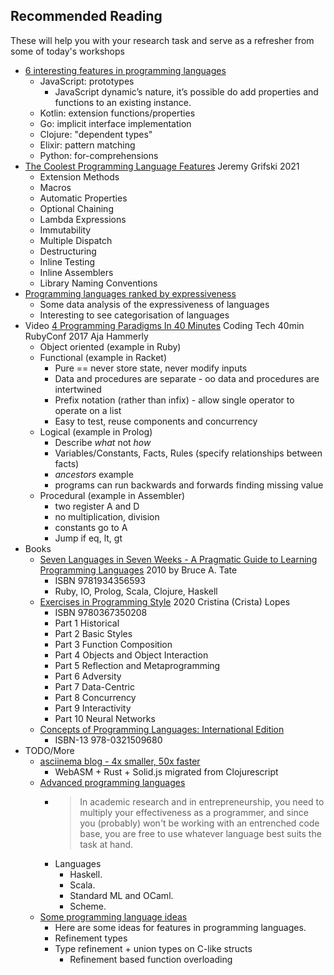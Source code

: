 Recommended Reading
-------------------

These will help you with your research task and serve as a refresher from some of today's workshops

* [6 interesting features in programming languages](https://blog.frankel.ch/six-interesting-features-programming-languages/)
    * JavaScript: prototypes
        * JavaScript dynamic’s nature, it’s possible do add properties and functions to an existing instance.
    * Kotlin: extension functions/properties
    * Go: implicit interface implementation
    * Clojure: "dependent types"
    * Elixir: pattern matching
    * Python: for-comprehensions
* [The Coolest Programming Language Features](https://therenegadecoder.com/code/the-coolest-programming-language-features/) Jeremy Grifski 2021
    * Extension Methods
    * Macros
    * Automatic Properties
    * Optional Chaining
    * Lambda Expressions
    * Immutability
    * Multiple Dispatch
    * Destructuring
    * Inline Testing
    * Inline Assemblers
    * Library Naming Conventions
* [Programming languages ranked by expressiveness](https://redmonk.com/dberkholz/2013/03/25/programming-languages-ranked-by-expressiveness/)
    * Some data analysis of the expressiveness of languages
    * Interesting to see categorisation of languages
* Video [4 Programming Paradigms In 40 Minutes](https://www.youtube.com/watch?v=cgVVZMfLjEI) Coding Tech 40min RubyConf 2017 Aja Hammerly
    * Object oriented (example in Ruby)
    * Functional (example in Racket)
        * Pure == never store state, never modify inputs
        * Data and procedures are separate - oo data and procedures are intertwined
        * Prefix notation (rather than infix) - allow single operator to operate on a list
        * Easy to test, reuse components and concurrency
    * Logical (example in Prolog)
        * Describe _what_ not _how_
        * Variables/Constants, Facts, Rules (specify relationships between facts)
        * _ancestors_ example
        * programs can run backwards and forwards finding missing value
    * Procedural (example in Assembler)
        * two register A and D
        * no multiplication, division
        * constants go to A
        * Jump if eq, lt, gt
* Books
    * [Seven Languages in Seven Weeks - A Pragmatic Guide to Learning Programming Languages](https://pragprog.com/titles/btlang/seven-languages-in-seven-weeks/) 2010 by Bruce A. Tate
        * ISBN 9781934356593
        * Ruby, IO, Prolog, Scala, Clojure, Haskell
    * [Exercises in Programming Style](https://www.routledge.com/Exercises-in-Programming-Style/Lopes/p/book/9780367350208) 2020 Cristina (Crista) Lopes
        * ISBN 9780367350208
        * Part 1 Historical
        * Part 2 Basic Styles
        * Part 3 Function Composition
        * Part 4 Objects and Object Interaction
        * Part 5 Reflection and Metaprogramming
        * Part 6 Adversity
        * Part 7 Data-Centric
        * Part 8 Concurrency
        * Part 9 Interactivity
        * Part 10 Neural Networks
    * [Concepts of Programming Languages: International Edition](https://www.amazon.co.uk/Concepts-Programming-Languages-Robert-Sebesta/dp/0321509684/)
        * ISBN-13 978-0321509680
* TODO/More
    * [asciinema blog - 4x smaller, 50x faster](https://blog.asciinema.org/post/smaller-faster/)
        * WebASM + Rust + Solid.js migrated from Clojurescript
    * [Advanced programming languages](https://matt.might.net/articles/best-programming-languages/)
        * > In academic research and in entrepreneurship, you need to multiply your effectiveness as a programmer, and since you (probably) won't be working with an entrenched code base, you are free to use whatever language best suits the task at hand.
        * Languages
            * Haskell.
            * Scala.
            * Standard ML and OCaml.
            * Scheme.
    * [Some programming language ideas](https://davidbos.me/posts/some_programming_language_ideas/)
        * Here are some ideas for features in programming languages.
        * Refinement types
        * Type refinement + union types on C-like structs
            * Refinement based function overloading
